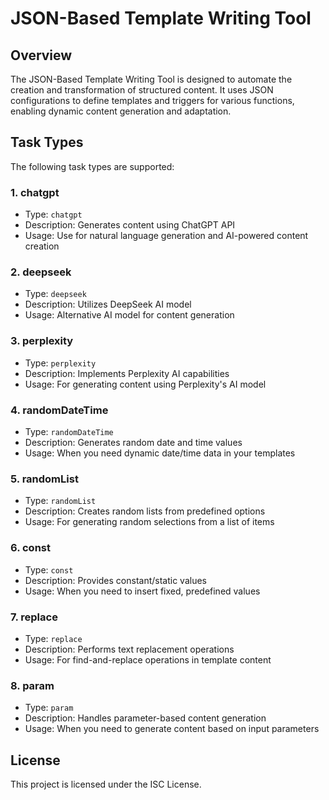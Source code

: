# JSON-Based Template Writing Tool

## Overview
The JSON-Based Template Writing Tool is designed to automate the creation and transformation of structured content. It uses JSON configurations to define templates and triggers for various functions, enabling dynamic content generation and adaptation.

## Task Types

The following task types are supported:

### 1. chatgpt
- Type: `chatgpt`
- Description: Generates content using ChatGPT API
- Usage: Use for natural language generation and AI-powered content creation

### 2. deepseek
- Type: `deepseek`
- Description: Utilizes DeepSeek AI model
- Usage: Alternative AI model for content generation

### 3. perplexity
- Type: `perplexity`
- Description: Implements Perplexity AI capabilities
- Usage: For generating content using Perplexity's AI model

### 4. randomDateTime
- Type: `randomDateTime`
- Description: Generates random date and time values
- Usage: When you need dynamic date/time data in your templates

### 5. randomList
- Type: `randomList`
- Description: Creates random lists from predefined options
- Usage: For generating random selections from a list of items

### 6. const
- Type: `const`
- Description: Provides constant/static values
- Usage: When you need to insert fixed, predefined values

### 7. replace
- Type: `replace`
- Description: Performs text replacement operations
- Usage: For find-and-replace operations in template content

### 8. param
- Type: `param`
- Description: Handles parameter-based content generation
- Usage: When you need to generate content based on input parameters

## License
This project is licensed under the ISC License.